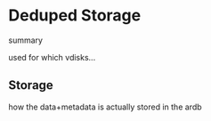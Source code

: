 # Deduped Storage

summary

used for which vdisks...

## Storage

how the data+metadata is actually stored in the ardb
